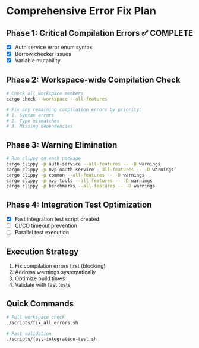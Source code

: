 # Comprehensive Error Fix Plan

## Phase 1: Critical Compilation Errors ✅ COMPLETE
- [x] Auth service error enum syntax
- [x] Borrow checker issues  
- [x] Variable mutability

## Phase 2: Workspace-wide Compilation Check
```bash
# Check all workspace members
cargo check --workspace --all-features

# Fix any remaining compilation errors by priority:
# 1. Syntax errors
# 2. Type mismatches  
# 3. Missing dependencies
```

## Phase 3: Warning Elimination
```bash
# Run clippy on each package
cargo clippy -p auth-service --all-features -- -D warnings
cargo clippy -p mvp-oauth-service --all-features -- -D warnings  
cargo clippy -p common --all-features -- -D warnings
cargo clippy -p mvp-tools --all-features -- -D warnings
cargo clippy -p benchmarks --all-features -- -D warnings
```

## Phase 4: Integration Test Optimization
- [x] Fast integration test script created
- [ ] CI/CD timeout prevention
- [ ] Parallel test execution

## Execution Strategy
1. Fix compilation errors first (blocking)
2. Address warnings systematically  
3. Optimize build times
4. Validate with fast tests

## Quick Commands
```bash
# Full workspace check
./scripts/fix_all_errors.sh

# Fast validation  
./scripts/fast-integration-test.sh
```
